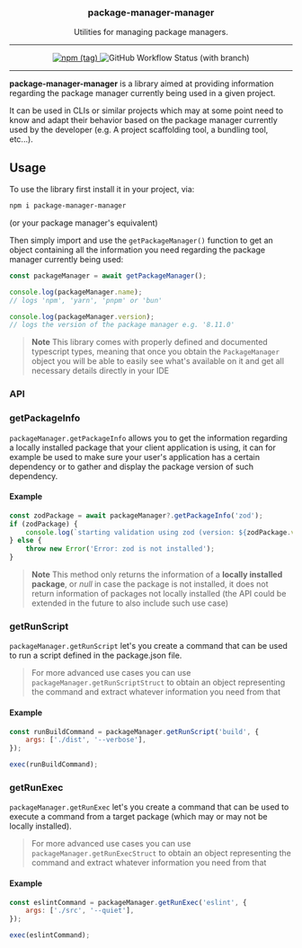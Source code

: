 <p align="center">
  <h3 align="center">package-manager-manager</h3>

  <p align="center">
    Utilities for managing package managers.
  </p>
</p>

---

<p align="center">
  <a href="https://npmjs.com/package/package-manager-manager" target="_blank">
		<img alt="npm (tag)" src="https://img.shields.io/npm/v/package-manager-manager/latest?color=3777FF&style=flat-square" />
	</a>
	<img alt="GitHub Workflow Status (with branch)" src="https://img.shields.io/github/actions/workflow/status/james-elicx/package-manager-manager/release.yml?branch=main&color=95FF38&style=flat-square" />
</p>

---

**package-manager-manager** is a library aimed at providing information regarding the package manager currently being used in a given project.

It can be used in CLIs or similar projects which may at some point need to know and adapt their behavior based on the package manager currently used by the developer (e.g. A project scaffolding tool, a bundling tool, etc...).

## Usage

To use the library first install it in your project, via:

```sh
npm i package-manager-manager
```

(or your package manager's equivalent)

Then simply import and use the `getPackageManager()` function to get an object containing all the information you need regarding the package manager currently being used:

```js
const packageManager = await getPackageManager();

console.log(packageManager.name);
// logs 'npm', 'yarn', 'pnpm' or 'bun'

console.log(packageManager.version);
// logs the version of the package manager e.g. '8.11.0'
```

> **Note**
> This library comes with properly defined and documented typescript types, meaning that once you obtain the `PackageManager` object you will be able to easily see what's available on it and get all necessary details directly in your IDE

### API

### getPackageInfo

`packageManager.getPackageInfo` allows you to get the information regarding a locally installed package that your client application is using, it can for example be used to make sure your user's application has a certain dependency or to gather and display the package version of such dependency.

#### Example

```js
const zodPackage = await packageManager?.getPackageInfo('zod');
if (zodPackage) {
	console.log(`starting validation using zod (version: ${zodPackage.version}`);
} else {
	throw new Error('Error: zod is not installed');
}
```

> **Note**
> This method only returns the information of a **locally installed package**, or _null_ in case the package is not installed, it does not return information of packages not locally installed (the API could be extended in the future to also include such use case)

### getRunScript

`packageManager.getRunScript` let's you create a command that can be used to run a script defined in the package.json file.

> For more advanced use cases you can use `packageManager.getRunScriptStruct` to obtain an object representing the command and extract whatever information you need from that

#### Example

```js
const runBuildCommand = packageManager.getRunScript('build', {
	args: ['./dist', '--verbose'],
});

exec(runBuildCommand);
```

### getRunExec

`packageManager.getRunExec` let's you create a command that can be used to execute a command from a target package (which may or may not be locally installed).

> For more advanced use cases you can use `packageManager.getRunExecStruct` to obtain an object representing the command and extract whatever information you need from that

#### Example

```js
const eslintCommand = packageManager.getRunExec('eslint', {
	args: ['./src', '--quiet'],
});

exec(eslintCommand);
```
